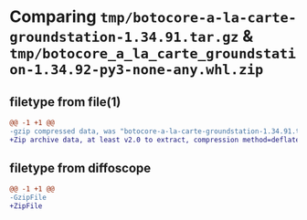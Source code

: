 # Comparing `tmp/botocore-a-la-carte-groundstation-1.34.91.tar.gz` & `tmp/botocore_a_la_carte_groundstation-1.34.92-py3-none-any.whl.zip`

## filetype from file(1)

```diff
@@ -1 +1 @@
-gzip compressed data, was "botocore-a-la-carte-groundstation-1.34.91.tar", last modified: Thu Apr 25 01:03:35 2024, max compression
+Zip archive data, at least v2.0 to extract, compression method=deflate
```

## filetype from diffoscope

```diff
@@ -1 +1 @@
-GzipFile
+ZipFile
```

